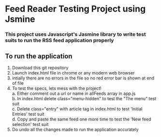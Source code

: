 # Feed Reader Testing Project using Jsmine
### This project uses Javascript's Jasmine library to write test suits to run the RSS feed application properly

## To run the application
1. Download this git repository
2. Launch index.html file in chrome or any modern web browser
3. intially there are no errors in the file so no red error bar is shown at end of file
4. To test the specs, lets mess with the project! <br>
  a. Either comment out a url or name in allFeeds array in app.js <br>
  b. In index.html delete class="menu-hidden" to test the "The menu" test suit <br>
  c. Delete class="entry" with article tag in index.html to test 'Initial Entries' test suit <br>
  d. Copy and paste the same feed one more time to test the 'New feed selection' test suit <br>
5. Do undo all the changes made to run the application accurately


